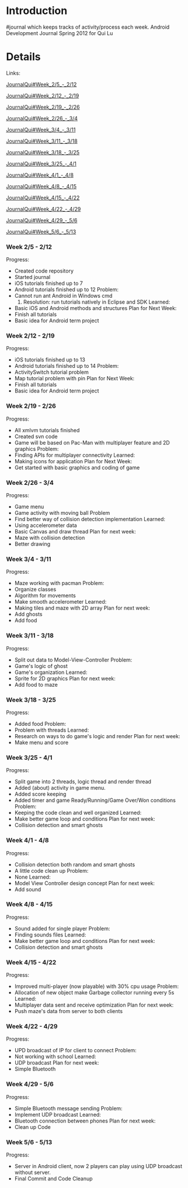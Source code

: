 # Introduction #

#journal which keeps tracks of activity/process each week.
Android Development Journal Spring 2012 for Qui Lu


# Details #

Links:

[JournalQui#Week\_2/5\_-\_2/12](JournalQui#Week_2/5_-_2/12.md)

[JournalQui#Week\_2/12\_-\_2/19](JournalQui#Week_2/12_-_2/19.md)

[JournalQui#Week\_2/19\_-\_2/26](JournalQui#Week_2/19_-_2/26.md)

[JournalQui#Week\_2/26\_-\_3/4](JournalQui#Week_2/26_-_3/4.md)

[JournalQui#Week\_3/4\_-\_3/11](JournalQui#Week_3/4_-_3/11.md)

[JournalQui#Week\_3/11\_-\_3/18](JournalQui#Week_3/11_-_3/18.md)

[JournalQui#Week\_3/18\_-\_3/25](JournalQui#Week_3/18_-_3/25.md)

[JournalQui#Week\_3/25\_-\_4/1](JournalQui#Week_3/25_-_4/1.md)

[JournalQui#Week\_4/1\_-\_4/8](JournalQui#Week_4/1_-_4/8.md)

[JournalQui#Week\_4/8\_-\_4/15](JournalQui#Week_4/8_-_4/15.md)

[JournalQui#Week\_4/15\_-\_4/22](JournalQui#Week_4/15_-_4/22.md)

[JournalQui#Week\_4/22\_-\_4/29](JournalQui#Week_4/22_-_4/29.md)

[JournalQui#Week\_4/29\_-\_5/6](JournalQui#Week_4/29_-_5/6.md)

[JournalQui#Week\_5/6\_-\_5/13](JournalQui#Week_5/6_-_5/13.md)

### Week 2/5 - 2/12 ###
Progress:
  * Created code repository
  * Started journal
  * iOS tutorials finished up to 7
  * Android tutorials finished up to 12
Problem:
  * Cannot run ant Android in Windows cmd
    1. Resolution: run tutorials natively in Eclipse and SDK
Learned:
  * Basic iOS and Android methods and structures
Plan for Next Week:
  * Finish all tutorials
  * Basic idea for Android term project

### Week 2/12 - 2/19 ###
Progress:
  * iOS tutorials finished up to 13
  * Android tutorials finished up to 14
Problem:
  * ActivitySwitch tutorial problem
  * Map tutorial problem with pin
Plan for Next Week:
  * Finish all tutorials
  * Basic idea for Android term project

### Week 2/19 - 2/26 ###
Progress:
  * All xmlvm tutorials finished
  * Created svn code
  * Game will be based on Pac-Man with multiplayer feature and 2D graphics
Problem:
  * Finding APIs for multiplayer connectivity
Learned:
  * Making icons for application
Plan for Next Week:
  * Get started with basic graphics and coding of game

### Week 2/26 - 3/4 ###
Progress:
  * Game menu
  * Game activity with moving ball
Problem
  * Find better way of collision detection implementation
Learned:
  * Using accelerometer data
  * Basic Canvas and draw thread
Plan for next week:
  * Maze with collision detection
  * Better drawing

### Week 3/4 - 3/11 ###
Progress:
  * Maze working with pacman
Problem:
  * Organize classes
  * Algorithm for movements
  * Make smooth accelerometer
Learned:
  * Making tiles and maze with 2D array
Plan for next week:
  * Add ghosts
  * Add food

### Week 3/11 - 3/18 ###
Progress:
  * Split out data to Model-View-Controller
Problem:
  * Game's logic of ghost
  * Game's organization
Learned:
  * Sprite for 2D graphics
Plan for next week:
  * Add food to maze

### Week 3/18 - 3/25 ###
Progress:
  * Added food
Problem:
  * Problem with threads
Learned:
  * Research on ways to do game's logic and render
Plan for next week:
  * Make menu and score

### Week 3/25 - 4/1 ###
Progress:
  * Split game into 2 threads, logic thread and render thread
  * Added (about) activity in game menu.
  * Added score keeping
  * Added timer and game Ready/Running/Game Over/Won conditions
Problem:
  * Keeping the code clean and well organized
Learned:
  * Make better game loop and conditions
Plan for next week:
  * Collision detection and smart ghosts


### Week 4/1 - 4/8 ###
Progress:
  * Collision detection both random and smart ghosts
  * A little code clean up
Problem:
  * None
Learned:
  * Model View Controller design concept
Plan for next week:
  * Add sound

### Week 4/8 - 4/15 ###
Progress:
  * Sound added for single player
Problem:
  * Finding sounds files
Learned:
  * Make better game loop and conditions
Plan for next week:
  * Collision detection and smart ghosts

### Week 4/15 - 4/22 ###
Progress:
  * Improved multi-player (now playable) with 30% cpu usage
Problem:
  * Allocation of new object make Garbage collector running every 5s
Learned:
  * Multiplayer data sent and receive optimization
Plan for next week:
  * Push maze's data from server to both clients

### Week 4/22 - 4/29 ###
Progress:
  * UPD broadcast of IP for client to connect
Problem:
  * Not working with school
Learned:
  * UDP broadcast
Plan for next week:
  * Simple Bluetooth

### Week 4/29 - 5/6 ###
Progress:
  * Simple Bluetooth message sending
Problem:
  * Implement UDP broadcast
Learned:
  * Bluetooth connection between phones
Plan for next week:
  * Clean up Code

### Week 5/6 - 5/13 ###
Progress:
  * Server in Android client, now 2 players can play using UDP broadcast without server.
  * Final Commit and Code Cleanup